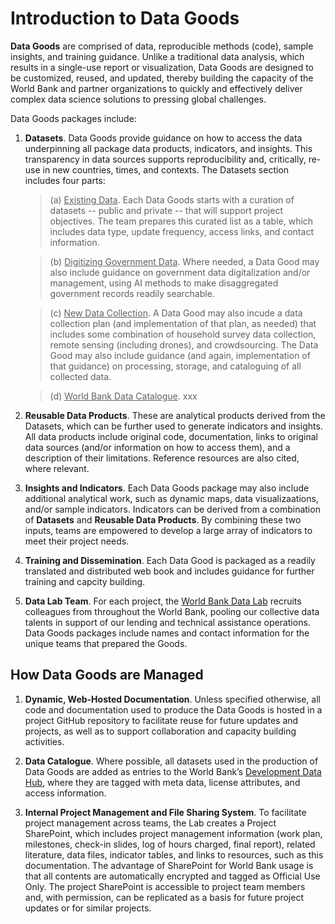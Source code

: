 # Introduction to Data Goods

**Data Goods** are comprised of data, reproducible methods (code), sample insights, and training guidance. Unlike a traditional data analysis, which results in a single-use report or visualization, Data Goods are designed to be customized, reused, and updated, thereby building the capacity of the World Bank and partner organizations to quickly and effectively deliver complex data science solutions to pressing global challenges.

Data Goods packages include:

1. **Datasets**. Data Goods provide guidance on how to access the data underpinning all package data products, indicators, and insights. This transparency in data sources supports reproducibility and, critically, re-use in new countries, times, and contexts. The Datasets section includes four parts:

   > (a) <u>Existing Data</u>. Each Data Goods starts with a curation of datasets -- public and private -- that will support project objectives. The team prepares this curated list as a table, which includes data type, update frequency, access links, and contact information.

   > (b) <u>Digitizing Government Data</u>. Where needed, a Data Good may also include guidance on government data digitalization and/or management, using AI methods to make disaggregated government records readily searchable. 

   > (c) <u>New Data Collection</u>. A Data Good may also incude a data collection plan (and implementation of that plan, as needed) that includes some combination of household survey data collection, remote sensing (including drones), and crowdsourcing. The Data Good may also include guidance (and again, implementation of that guidance) on processing, storage, and cataloguing of all collected data. 

   > (d) <u>World Bank Data Catalogue</u>. xxx

2. **Reusable Data Products**. These are analytical products derived from the Datasets, which can be further used to generate indicators and insights. All data products include original code, documentation, links to original data sources (and/or information on how to access them), and a description of their limitations. Reference resources are also cited, where relevant.

3. **Insights and Indicators**. Each Data Goods package may also include additional analytical work, such as dynamic maps, data visualizaations, and/or sample indicators. Indicators can be derived from a combination of **Datasets** and **Reusable Data Products**. By combining these two inputs, teams are empowered to develop a large array of indicators to meet their project needs.

4. **Training and Dissemination**. Each Data Good is packaged as a readily translated and distributed web book and includes guidance for further training and capcity building.  

5. **Data Lab Team**. For each project, the [World Bank Data Lab](https://wbdatalab.org/) recruits colleagues from throughout the World Bank, pooling our collective data talents in support of our lending and technical assistance operations. Data Goods packages include names and contact information for the unique teams that prepared the Goods.

## How Data Goods are Managed

1. **Dynamic, Web-Hosted Documentation**. Unless specified otherwise, all code and documentation used to produce the Data Goods is hosted in a project GitHub repository to facilitate reuse for future updates and projects, as well as to support collaboration and capacity building activities.

2. **Data Catalogue**. Where possible, all datasets used in the production of Data Goods are added as entries to the World Bank’s [Development Data Hub](https://datacatalog.worldbank.org/home), where they are tagged with meta data, license attributes, and access information.

3. **Internal Project Management and File Sharing System**. To facilitate project management across teams, the Lab creates a Project SharePoint, which includes project management information (work plan, milestones, check-in slides, log of hours charged, final report), related literature, data files, indicator tables, and links to resources, such as this documentation. The advantage of SharePoint for World Bank usage is that all contents are automatically encrypted and tagged as Official Use Only. The project SharePoint is accessible to project team members and, with permission, can be replicated as a basis for future project updates or for similar projects.
